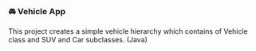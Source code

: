 ### 🚘 Vehicle App
This project creates a simple vehicle hierarchy which contains of Vehicle class and SUV and Car subclasses.
(Java)
